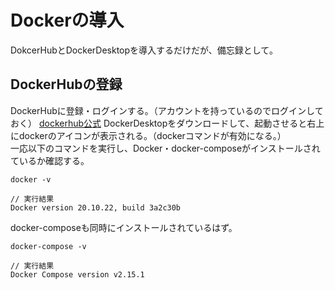 # Dockerの導入
DokcerHubとDockerDesktopを導入するだけだが、備忘録として。
## DockerHubの登録
DockerHubに登録・ログインする。（アカウントを持っているのでログインしておく）
[dockerhub公式](https://hub.docker.com/)
DockerDesktopをダウンロードして、起動させると右上にdockerのアイコンが表示される。（dockerコマンドが有効になる。）<br />
一応以下のコマンドを実行し、Docker・docker-composeがインストールされているか確認する。
```
docker -v

// 実行結果
Docker version 20.10.22, build 3a2c30b
```
docker-composeも同時にインストールされているはず。
```
docker-compose -v

// 実行結果
Docker Compose version v2.15.1
```
